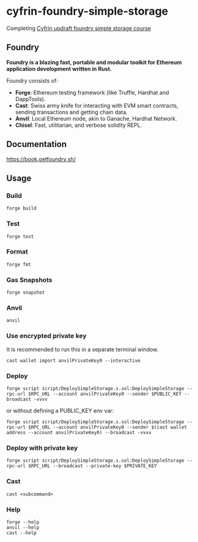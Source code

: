 # cyfrin-foundry-simple-storage

Completing [Cyfrin updraft foundry simple storage course](https://updraft.cyfrin.io/courses/foundry/foundry-simple-storage)

## Foundry

**Foundry is a blazing fast, portable and modular toolkit for Ethereum application development written in Rust.**

Foundry consists of:

- **Forge**: Ethereum testing framework (like Truffle, Hardhat and DappTools).
- **Cast**: Swiss army knife for interacting with EVM smart contracts, sending transactions and getting chain data.
- **Anvil**: Local Ethereum node, akin to Ganache, Hardhat Network.
- **Chisel**: Fast, utilitarian, and verbose solidity REPL.

## Documentation

<https://book.getfoundry.sh/>

## Usage

### Build

```shell
forge build
```

### Test

```shell
forge test
```

### Format

```shell
forge fmt
```

### Gas Snapshots

```shell
forge snapshot
```

### Anvil

```shell
anvil
```

### Use encrypted private key

It is recommended to run this in a separate terminal window.

```shell
cast wallet import anvilPrivateKey0 --interactive
```

### Deploy

```shell
forge script script/DeploySimpleStorage.s.sol:DeploySimpleStorage --rpc-url $RPC_URL --account anvilPrivateKey0 --sender $PUBLIC_KEY --broadcast -vvvv
```

or without defining a PUBLIC_KEY env var:

```shell
forge script script/DeploySimpleStorage.s.sol:DeploySimpleStorage --rpc-url $RPC_URL --account anvilPrivateKey0 --sender $(cast wallet address --account anvilPrivateKey0) --broadcast -vvvv
```

### Deploy with private key

```shell
forge script script/DeploySimpleStorage.s.sol:DeploySimpleStorage --rpc-url $RPC_URL --broadcast --private-key $PRIVATE_KEY
```

### Cast

```shell
cast <subcommand>
```

### Help

```shell
forge --help
anvil --help
cast --help
```
